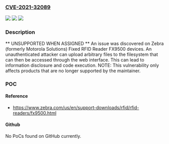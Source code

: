 ### [CVE-2021-32089](https://cve.mitre.org/cgi-bin/cvename.cgi?name=CVE-2021-32089)
![](https://img.shields.io/static/v1?label=Product&message=n%2Fa&color=blue)
![](https://img.shields.io/static/v1?label=Version&message=n%2Fa&color=blue)
![](https://img.shields.io/static/v1?label=Vulnerability&message=n%2Fa&color=brighgreen)

### Description

** UNSUPPORTED WHEN ASSIGNED ** An issue was discovered on Zebra (formerly Motorola Solutions) Fixed RFID Reader FX9500 devices. An unauthenticated attacker can upload arbitrary files to the filesystem that can then be accessed through the web interface. This can lead to information disclosure and code execution. NOTE: This vulnerability only affects products that are no longer supported by the maintainer.

### POC

#### Reference
- https://www.zebra.com/us/en/support-downloads/rfid/rfid-readers/fx9500.html

#### Github
No PoCs found on GitHub currently.

